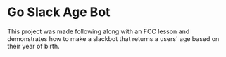 # Go Slack Age Bot

This project was made following along with an FCC lesson and demonstrates how to make a slackbot that returns a users' age based on their year of birth.
